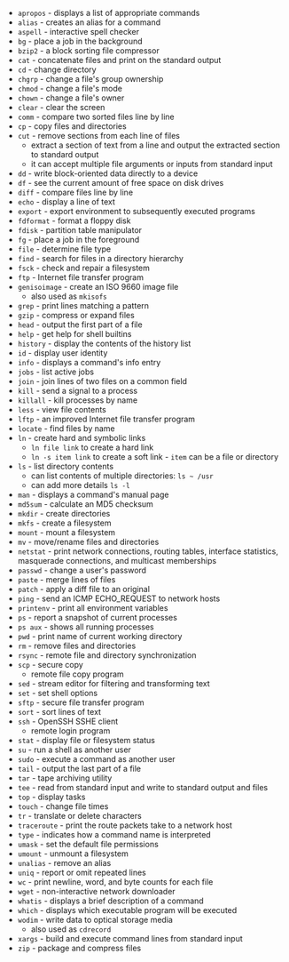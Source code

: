 * `apropos` - displays a list of appropriate commands
* `alias` - creates an alias for a command
* `aspell` - interactive spell checker
* `bg` - place a job in the background
* `bzip2` - a block sorting file compressor
* `cat` - concatenate files and print on the standard output
* `cd` - change directory
* `chgrp` - change a file's group ownership
* `chmod` - change a file's mode
* `chown` - change a file's owner
* `clear` - clear the screen
* `comm` - compare two sorted files line by line
* `cp` - copy files and directories
* `cut` - remove sections from each line of files
  * extract a section of text from a line and output the extracted section to standard output
  * it can accept multiple file arguments or inputs from standard input
* `dd` - write block-oriented data directly to a device
* `df` - see the current amount of free space on disk drives
* `diff` - compare files line by line
* `echo` - display a line of text
* `export` - export environment to subsequently executed programs
* `fdformat` - format a floppy disk
* `fdisk` - partition table manipulator
* `fg` - place a job in the foreground
* `file` - determine file type
* `find` - search for files in a directory hierarchy
* `fsck` - check and repair a filesystem
* `ftp` - Internet file transfer program
* `genisoimage` - create an ISO 9660 image file
  * also used as `mkisofs`
* `grep` - print lines matching a pattern
* `gzip` - compress or expand files
* `head` - output the first part of a file
* `help` - get help for shell builtins
* `history` - display the contents of the history list
* `id` - display user identity
* `info` - displays a command's info entry
* `jobs` - list active jobs
* `join` - join lines of two files on a common field
* `kill` - send a signal to a process
* `killall` - kill processes by name
* `less` - view file contents
* `lftp` - an improved Internet file transfer program
* `locate` - find files by name
* `ln` - create hard and symbolic links
  * `ln file link` to create a hard link
  * `ln -s item link` to create a soft link - `item` can be a file or directory
* `ls` - list directory contents
  * can list contents of multiple directories: `ls ~ /usr`
  * can add more details `ls -l`
* `man` - displays a command's manual page
* `md5sum` - calculate an MD5 checksum
* `mkdir` - create directories
* `mkfs` - create a filesystem
* `mount` - mount a filesystem
* `mv` - move/rename files and directories
* `netstat` - print network connections, routing tables, interface statistics, masquerade connections, and multicast memberships
* `passwd` - change a user's password
* `paste` - merge lines of files
* `patch` - apply a diff file to an original
* `ping` - send an ICMP ECHO_REQUEST to network hosts
* `printenv` - print all environment variables
* `ps` - report a snapshot of current processes
* `ps aux` - shows all running processes
* `pwd` - print name of current working directory
* `rm` - remove files and directories
* `rsync` - remote file and directory synchronization
* `scp` - secure copy
  * remote file copy program
* `sed` - stream editor for filtering and transforming text
* `set` - set shell options
* `sftp` - secure file transfer program
* `sort` - sort lines of text
* `ssh` - OpenSSH SSHE client
  * remote login program
* `stat` - display file or filesystem status
* `su` - run a shell as another user
* `sudo` - execute a command as another user
* `tail` - output the last part of a file
* `tar` - tape archiving utility
* `tee` - read from standard input and write to standard output and files
* `top` - display tasks
* `touch` - change file times
* `tr` - translate or delete characters
* `traceroute` - print the route packets take to a network host
* `type` - indicates how a command name is interpreted
* `umask` - set the default file permissions
* `umount` - unmount a filesystem
* `unalias` - remove an alias
* `uniq` - report or omit repeated lines
* `wc` - print newline, word, and byte counts for each file
* `wget` - non-interactive network downloader
* `whatis` - displays a brief description of a command
* `which` - displays which executable program will be executed
* `wodim` - write data to optical storage media
  * also used as `cdrecord`
* `xargs` - build and execute command lines from standard input
* `zip` - package and compress files
